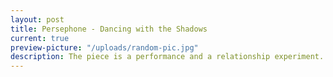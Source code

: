 ```yaml
---
layout: post
title: Persephone - Dancing with the Shadows
current: true
preview-picture: "/uploads/random-pic.jpg"
description: The piece is a performance and a relationship experiment. As two performers strive towards a healthy match, there is a balanced weighting. But what happens if one pushes harder?  If one doesn´t give resistance? Or one gives up? The performance is a physical research into the crash when you think you're on the same page as somebody, but not.
---
```

